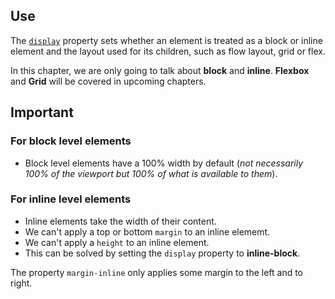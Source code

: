 ## Use

The [`display`](https://developer.mozilla.org/en-US/docs/Web/CSS/display) property sets whether an element is treated as a block or inline element and the layout 
used for its children, such as flow layout, grid or flex.

In this chapter, we are only going to talk about **block** and **inline**. **Flexbox** and **Grid** will be covered in upcoming chapters.


## Important

### For block level elements
- Block level elements have a 100% width by default (*not necessarily 100% of the viewport but 100% of what is available to them*).

### For inline level elements
- Inline elements take the width of their content.
- We can't apply a top or bottom `margin` to an inline elememt.
- We can't apply a `height` to an inline element.
- This can be solved by setting the `display` property to **inline-block**.

The property `margin-inline` only applies some margin to the left and to right.
